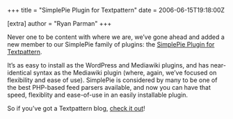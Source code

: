 +++
title = "SimplePie Plugin for Textpattern"
date = 2006-06-15T19:18:00Z

[extra]
author = "Ryan Parman"
+++

Never one to be content with where we are, we’ve gone ahead and added a new member to our SimplePie family of plugins: the [SimplePie Plugin for Textpattern](/docs/installation/textpattern/).

It’s as easy to install as the WordPress and Mediawiki plugins, and has near-identical syntax as the Mediawiki plugin (where, again, we’ve focused on flexibility and ease of use). SimplePie is considered by many to be one of the best PHP-based feed parsers available, and now you can have that speed, flexiblity and ease-of-use in an easily installable plugin.

So if you’ve got a Textpattern blog, [check it out](/docs/installation/textpattern/)!
